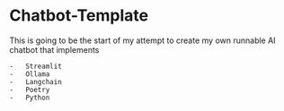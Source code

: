 # Chatbot-Template

This is going to be the start of my attempt to create my own runnable AI chatbot that implements

    -   Streamlit
    -   Ollama
    -   Langchain
    -   Poetry
    -   Python




